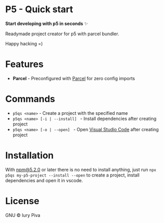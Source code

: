 # P5 - Quick start

**Start developing with p5 in seconds** ✨

Readymade project creator for p5 with parcel bundler.

Happy hacking =)

# Features

* **Parcel** - Preconfigured with [Parcel](https://parceljs.org) for zero config imports

# Commands
- `p5qs <name>` - Create a project with the specified name
- `p5qs <name> [-i | --install] ` - Install dependencies after creating project
- `p5qs <name> [-o | --open] ` - Open [Visual Studio Code](https://parceljs.org) after creating project

# Installation
With npm@5.2.0 or later there is no need to install anything, just run `npx p5qs my-p5-project --install --open` to create a project, install dependencies and open it in vscode.

# License

GNU © Iury Piva